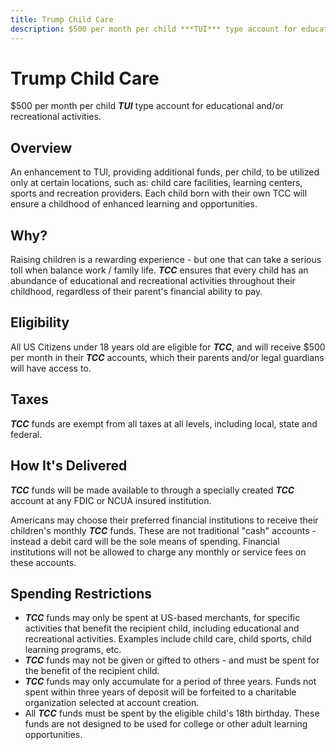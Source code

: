 ```yaml
---
title: Trump Child Care
description: $500 per month per child ***TUI*** type account for educational and/or recreational activities.
---
```


# Trump Child Care
$500 per month per child ***TUI*** type account for educational and/or recreational activities.


## Overview
An enhancement to TUI, providing additional funds, per child, to be utilized only at certain locations, such as: child care facilities, learning centers, sports and recreation providers. Each child born with their own TCC will ensure a childhood of enhanced learning and opportunities.


## Why?
Raising children is a rewarding experience - but one that can take a serious toll when balance work / family life. ***TCC*** ensures that every child has an abundance of educational and recreational activities throughout their childhood, regardless of their parent's financial ability to pay.


## Eligibility
All US Citizens under 18 years old are eligible for ***TCC***, and will receive $500 per month in their ***TCC*** accounts, which their parents and/or legal guardians will have access to.


## Taxes
***TCC*** funds are exempt from all taxes at all levels, including local, state and federal.

## How It's Delivered
***TCC*** funds will be made available to through a specially created ***TCC*** account at any FDIC or NCUA insured institution.

Americans may choose their preferred financial institutions to receive their children's monthly ***TCC*** funds. These are not traditional "cash" accounts - instead a debit card will be the sole means of spending. Financial institutions will not be allowed to charge any monthly or service fees on these accounts.


## Spending Restrictions
* ***TCC*** funds may only be spent at US-based merchants, for specific activities that benefit the recipient child, including educational and recreational activities. Examples include child care, child sports, child learning programs, etc.
* ***TCC*** funds may not be given or gifted to others - and must be spent for the benefit of the recipient child.
* ***TCC*** funds may only accumulate for a period of three years. Funds not spent within three years of deposit will be forfeited to a charitable organization selected at account creation.
* All ***TCC*** funds must be spent by the eligible child's 18th birthday. These funds are not designed to be used for college or other adult learning opportunities.
